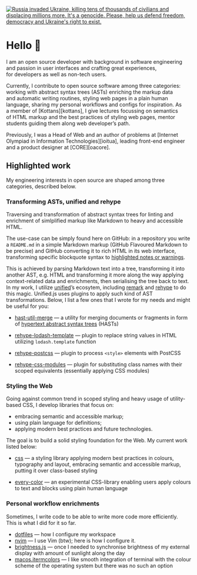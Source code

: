 [![
    Russia invaded Ukraine,
    killing tens of thousands of civilians
    and displacing millions more.
    It's a genocide.
    Please,
    help us defend freedom, democracy
    and Ukraine's right to exist.
](https://raw.githubusercontent.com/vshymanskyy/StandWithUkraine/main/banner-personal-page.svg)](https://vshymanskyy.github.io/StandWithUkraine)

Hello 👋
================================================================

I am an open source developer
with background in software engineering
and passion in user interfaces
and crafting great experiences,
for developers as well as non-tech users.

Currently,
I contribute to open source software
among three categories:
working with abstract syntax trees (ASTs)
enriching the markup data and automatic writing routines,
styling web pages in a plain human language,
sharing my personal workflows and configs for inspiration.
As a member of [Kottans][kottans],
I give lectures focussing on semantics of HTML markup
and the best practices of styling web pages,
mentor students guiding them along web developerʼs path.

Previously,
I was a Head of Web and an author of problems
at [Internet Olympiad in Information Technologies][ioitua],
leading front-end engineer and a product designer
at [CORE][oacore].


Highlighted work
----------------------------------------------------------------

My engineering interests in open source
are shaped among three categories,
described below.

### Transforming ASTs, unified and rehype

Traversing and transformation of abstract syntax trees
for linting and enrichment of simlplified markup
like Markdown to heavy and accessible HTML.

The use-case can be simply found here on GitHub:
in a repository you write a `README.md` in a simple Markdown
markup (GitHub Flavoured Markdown to be precise)
and GitHub converting it to rich HTML in its web interface, 
transforming specific blockquote syntax
to [highlighted notes or warnings][gfm-alerts].

This is achieved by parsing Markdown text into a tree,
transforming it into another AST, e.g. HTML
and transforming it more along the way applying
context-related data and enrichments,
then serialising the tree back to text.
In my work,
I utilize [unified][unifiedjs]ʼs ecosytem,
including [remark][remarkjs] and [rehype][rehypejs]
to do this magic.
Unified.js uses plugins to apply such kind
of AST transformations.
Below,
I list a few ones that I wrote for my needs
and might be useful for you:

<!-- -   hast-util-slots -->

-   [hast-util-merge][] —
    a utility for merging documents or fragments
    in form of [hypertext abstract syntax trees][hast] (HASTs)

-   [rehype-lodash-template][] —
    plugin to replace string values in HTML
    utilizing `lodash.template` function

-   [rehype-postcss][] —
    plugin to process `<style>` elements with PostCSS

<!-- -   rehype-web-components -->

-   [rehype-css-modules][] —
    plugin for substituting class names
    with their scoped equivalents (essentially applying CSS modules)

[gfm-alerts]: https://github.com/orgs/community/discussions/16925
[unifiedjs]: https://github.com/unifiedjs
[remarkjs]: https://github.com/remarkjs
[rehypejs]: https://github.com/rehypejs
[hast]: https://github.com/syntax-tree/hast
[hast-util-merge]: https://github.com/viktor-yakubiv/hast-util-merge
[rehype-lodash-template]: https://github.com/viktor-yakubiv/rehype-lodash-template
[rehype-postcss]: https://github.com/viktor-yakubiv/rehype-postcss
[rehype-css-modules]: https://github.com/viktor-yakubiv/rehype-css-modules

### Styling the Web

Going against common trend in scoped styling
and heavy usage of utility-based CSS,
I develop libraries that focus on:

-   embracing semantic and accessible markup;
-   using plain language for definitions;
-   applying modern best practices and future technologies.

The goal is to build a solid styling foundation for the Web.
My current work listed below:

-   [css][] —
    a styling library applying modern best practices
    in colours, typography and layout,
    embracing semantic and accessible markup,
    putting it over class-based styling

-   [every-color][] —
    an experimental CSS-library enabling users
    apply colours to text and blocks using plain human language

[css]: https://github.com/viktor-yakubiv/css
[every-color]: https://github.com/viktor-yakubiv/every-color

### Personal workflow enrichments

Sometimes,
I write code to be able to write more code more efficiently.
This is what I did for it so far.

-   [dotfiles][] —
    how I configure my workspace
-   [nvim][] —
    I use Vim (btw);
    here is how I configure it.
-   [brightness.js][] —
    once I needed to synchronise brightness
    of my external display with amount of sunlight along the day
-   [macos.itermcolors][] —
    I like smooth integration of terminal with the colour scheme
    of the operating system but there was no such an option

[dotfiles]: https://github.com/viktor-yakubiv/dotfiles
[nvim]: https://github.com/viktor-yakubiv/nvim
[brightness.js]: https://github.com/viktor-yakubiv/brightness.js
[macos.itermcolors]: https://github.com/viktor-yakubiv/macos.itermcolors
